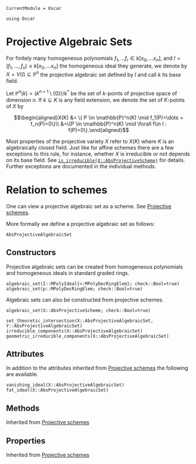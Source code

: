 ```@meta
CurrentModule = Oscar
```

```@setup oscar
using Oscar
```

# Projective Algebraic Sets
For finitely many homogeneous polynomials $f_1,\dots f_r \in k[x_0,\dots x_n]$,
and $I=(f_1,\dots , f_n) \leq k[x_0,\dots x_n]$ the homogeneous ideal they generate, we denote by $X = V(I) \subseteq \mathbb{P}^n$ the
projective algebraic set defined by $I$ and call $k$ its base field.

Let $\mathbb{P}^n(k)=(k^{n+1}\setminus\{0\})/k^*$ be the set of $k$-points of projective space of dimension $n$.
If $k \subseteq K$ is any field extension, we denote the set of $K$-points of $X$ by

$$\begin{aligned}X(K) &= \{ P \in \mathbb{P}^n(K) \mid f_1(P)=\dots = f_n(P)=0\}\\
&=\{P \in \mathbb{P}^n(K) \mid \forall f\in I : f(P)=0\}.\end{aligned}$$

Most properties of the projective variety $X$ refer to $X(K)$ where $K$ is an
algebraically closed field.
Just like for affine schemes there are a few exceptions to this rule,
for instance, whether $X$ is irreducible or not depends on its base field.
See [`is_irreducible(X::AbsProjectiveScheme)`](@ref) for details.
Further exceptions are documented in the individual methods.

# Relation to schemes

One can view a projective algebraic set as a scheme.
See [Projective schemes](@ref).

More formally we define a projective algebraic set as follows:
```@docs
AbsProjectiveAlgebraicSet
```

## Constructors
Projective algebraic sets can be created from homogeneous polynomials and
homogeneous ideals in standard graded rings.
```@docs
algebraic_set(I::MPolyIdeal{<:MPolyDecRingElem}; check::Bool=true)
algebraic_set(p::MPolyDecRingElem; check::Bool=true)
```
Algebraic sets can also be constructed from projective schemes.
```@docs
algebraic_set(X::AbsProjectiveScheme; check::Bool=true)
```

```@docs
set_theoretic_intersection(X::AbsProjectiveAlgebraicSet, Y::AbsProjectiveAlgebraicSet)
irreducible_components(X::AbsProjectiveAlgebraicSet)
geometric_irreducible_components(X::AbsProjectiveAlgebraicSet)
```

## Attributes
In addition to the attributes inherited from [Projective schemes](@ref)
the following are available.
```@docs
vanishing_ideal(X::AbsProjectiveAlgebraicSet)
fat_ideal(X::AbsProjectiveAlgebraicSet)
```

## Methods
Inherited from [Projective schemes](@ref)
## Properties
Inherited from [Projective schemes](@ref)
